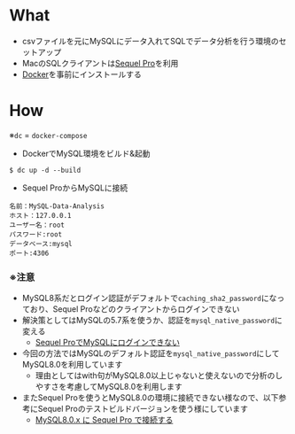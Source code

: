 # What
* csvファイルを元にMySQLにデータ入れてSQLでデータ分析を行う環境のセットアップ
* MacのSQLクライアントは[Sequel Pro](http://sequelpro.com/)を利用
* [Docker](https://docs.docker.jp/docker-for-mac/install.html)を事前にインストールする

# How
※`dc` = `docker-compose`

* DockerでMySQL環境をビルド&起動
```
$ dc up -d --build
```

* Sequel ProからMySQLに接続
```
名前：MySQL-Data-Analysis
ホスト：127.0.0.1
ユーザー名：root
パスワード:root
データベース:mysql
ポート:4306
```

### ※注意
* MySQL8系だとログイン認証がデフォルトで`caching_sha2_password`になっており、Sequel Proなどのクライアントからログインできない
* 解決策としてはMySQLの5.7系を使うか、認証を`mysql_native_password`に変える
  * [Sequel ProでMySQLにログインできない](https://qiita.com/ysk1o/items/7f0ca12ced72363f9448)
* 今回の方法ではMySQLのデフォルト認証を`mysql_native_password`にしてMySQL8.0を利用しています
  * 理由としてはwith句がMySQL8.0以上じゃないと使えないので分析のしやすさを考慮してMySQL8.0を利用します
* またSequel Proを使うとMySQL8.0の環境に接続できない様なので、以下参考にSequel Proのテストビルドバージョンを使う様にしています
  * [MySQL8.0.x に Sequel Pro で接続する](https://qiita.com/ucan-lab/items/b68db1db931c954da921)
